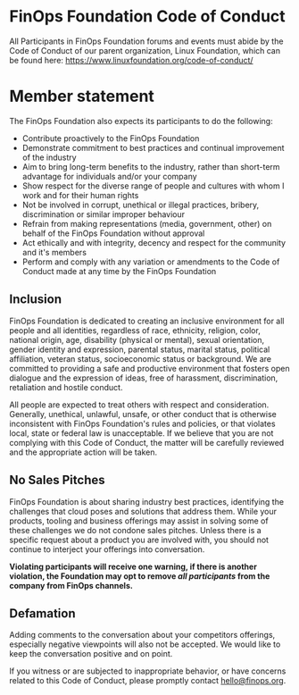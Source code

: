 # FinOps Foundation Code of Conduct

All Participants in FinOps Foundation forums and events must abide by the Code of Conduct of our parent organization, Linux Foundation, which can be found here:
https://www.linuxfoundation.org/code-of-conduct/

# Member statement

The FinOps Foundation also expects its participants to do the following:

* Contribute proactively to the FinOps Foundation
* Demonstrate commitment to best practices and continual improvement of the industry
* Aim to bring long-term benefits to the industry, rather than short-term advantage for individuals and/or your company
* Show respect for the diverse range of people and cultures with whom I work and for their human rights
* Not be involved in corrupt, unethical or illegal practices, bribery, discrimination or similar improper behaviour
* Refrain from making representations (media, government, other) on behalf of the FinOps Foundation without approval
* Act ethically and with integrity, decency and respect for the community and it's members
* Perform and comply with any variation or amendments to the Code of Conduct made at any time by the FinOps Foundation

## Inclusion

FinOps Foundation is dedicated to creating an inclusive environment for all people and all identities, regardless of race, ethnicity, religion, color, national origin, age, disability (physical or mental), sexual orientation, gender identity and expression, parental status, marital status, political affiliation, veteran status, socioeconomic status or background. We are committed to providing a safe and productive environment that fosters open dialogue and the expression of ideas, free of harassment, discrimination, retaliation and hostile conduct.

All people are expected to treat others with respect and consideration. Generally, unethical, unlawful, unsafe, or other conduct that is otherwise inconsistent with FinOps Foundation's rules and policies, or that violates local, state or federal law is unacceptable. If we believe that you are not complying with this Code of Conduct, the matter will be carefully reviewed and the appropriate action will be taken.

## No Sales Pitches

FinOps Foundation is about sharing industry best practices, identifying the challenges that cloud poses and solutions that address them. While your products, tooling and business offerings may assist in solving some of these challenges we do not condone sales pitches. Unless there is a specific request about a product you are involved with, you should not continue to interject your offerings into conversation. 

**Violating participants will receive one warning, if there is another violation, the Foundation may opt to remove _all participants_ from the company from FinOps channels.**

## Defamation

Adding comments to the conversation about your competitors offerings, especially negative viewpoints will also not be accepted. We would like to keep the conversation positive and on point.

If you witness or are subjected to inappropriate behavior, or have concerns related to this Code of Conduct, please promptly contact hello@finops.org.
